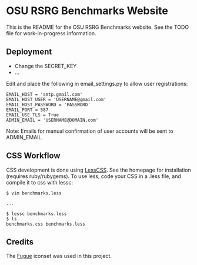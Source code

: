 OSU RSRG Benchmarks Website
===========================

This is the README for the OSU RSRG Benchmarks website.  See the TODO file for work-in-progress information.

Deployment
----------

- Change the SECRET_KEY
- ...

Edit and place the following in email_settings.py to allow user registrations:

    EMAIL_HOST = 'smtp.gmail.com'
    EMAIL_HOST_USER = 'USERNAME@gmail.com'
    EMAIL_HOST_PASSWORD = 'PASSWORD'
    EMAIL_PORT = 587
    EMAIL_USE_TLS = True
    ADMIN_EMAIL = 'USERNAME@DOMAIN.com'

Note: Emails for manual confirmation of user accounts will be sent to ADMIN_EMAIL.

CSS Workflow
------------

CSS development is done using [LessCSS](http://lesscss.org/index.html).  See the homepage for installation (requires ruby/rubygems).  To use less, code your CSS in a .less file, and compile it to css with lessc:

    $ vim benchmarks.less

    ...

    $ lessc benchmarks.less
    $ ls
    benchmarks.css benchmarks.less

Credits
-------

The [Fugue](http://p.yusukekamiyamane.com) iconset was used in this project.
